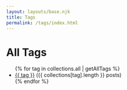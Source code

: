 ```yaml
---
layout: layouts/base.njk
title: Tags
permalink: /tags/index.html
---
```


# All Tags
<ul>
  {% for tag in collections.all | getAllTags %}
    <li>
      <a href="/tags/{{ tag | slug }}/">{{ tag }}</a>
      ({{ collections[tag].length }} posts)
    </li>
  {% endfor %}
</ul>
